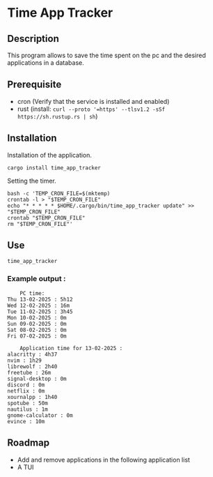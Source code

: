 # Time App Tracker

## Description
This program allows to save the time spent on the pc and the desired applications in a database.

## Prerequisite
- cron (Verify that the service is installed and enabled)
- rust (install: `curl --proto '=https' --tlsv1.2 -sSf https://sh.rustup.rs | sh`)

## Installation
Installation of the application.
```
cargo install time_app_tracker
```
Setting the timer.
```
bash -c 'TEMP_CRON_FILE=$(mktemp)
crontab -l > "$TEMP_CRON_FILE"
echo "* * * * * $HOME/.cargo/bin/time_app_tracker update" >> "$TEMP_CRON_FILE"
crontab "$TEMP_CRON_FILE"
rm "$TEMP_CRON_FILE"'
```

## Use
```
time_app_tracker
```

### Example output :
```
	PC time:
Thu 13-02-2025 : 5h12
Wed 12-02-2025 : 16m
Tue 11-02-2025 : 3h45
Mon 10-02-2025 : 0m
Sun 09-02-2025 : 0m
Sat 08-02-2025 : 0m
Fri 07-02-2025 : 0m

	Application time for 13-02-2025 :
alacritty : 4h37
nvim : 1h29
librewolf : 2h40
freetube : 26m
signal-desktop : 0m
discord : 0m
netflix : 0m
xournalpp : 1h40
spotube : 50m
nautilus : 1m
gnome-calculator : 0m
evince : 10m
```

## Roadmap
- Add and remove applications in the following application list
- A TUI
